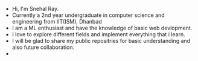 - Hi, I'm Snehal Ray.
- Currently a 2nd year undergraduate in computer science and engineering from IIT(ISM), Dhanbad
- I am a ML enthusiast and have the knowledge of basic web devlopment.
- I love to explore different fields and implement everything that i learn.
- I will be glad to share my public repositries for basic understanding and also future collaboration.
- 
